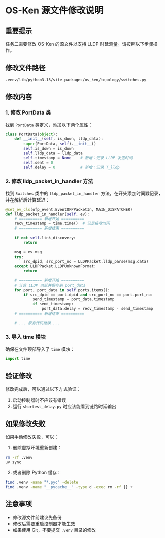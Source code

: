 # OS-Ken 源文件修改说明

## 重要提示

任务二需要修改 OS-Ken 的源文件以支持 LLDP 时延测量。请按照以下步骤操作。

## 修改文件路径

```
.venv/lib/python3.13/site-packages/os_ken/topology/switches.py
```

## 修改内容

### 1. 修改 PortData 类

找到 `PortData` 类定义，添加以下两个属性：

```python
class PortData(object):
    def __init__(self, is_down, lldp_data):
        super(PortData, self).__init__()
        self.is_down = is_down
        self.lldp_data = lldp_data
        self.timestamp = None    # 新增：记录 LLDP 发送时间
        self.sent = 0
        self.delay = 0           # 新增：记录 T_lldp
```

### 2. 修改 lldp_packet_in_handler 方法

找到 `Switches` 类中的 `lldp_packet_in_handler` 方法，在开头添加时间戳记录，并在解析后计算延迟：

```python
@set_ev_cls(ofp_event.EventOFPPacketIn, MAIN_DISPATCHER)
def lldp_packet_in_handler(self, ev):
    # ========== 新增开始 ==========
    recv_timestamp = time.time()  # 记录接收时间
    # ========== 新增结束 ==========
    
    if not self.link_discovery:
        return
    
    msg = ev.msg
    try:
        src_dpid, src_port_no = LLDPPacket.lldp_parse(msg.data)
    except LLDPPacket.LLDPUnknownFormat:
        return
    
    # ========== 新增开始 ==========
    # 计算 LLDP 时延并保存到 port_data
    for port, port_data in self.ports.items():
        if src_dpid == port.dpid and src_port_no == port.port_no:
            send_timestamp = port_data.timestamp
            if send_timestamp:
                port_data.delay = recv_timestamp - send_timestamp
    # ========== 新增结束 ==========
    
    # ... 原有代码继续 ...
```

### 3. 导入 time 模块

确保在文件顶部导入了 `time` 模块：

```python
import time
```

## 验证修改

修改完成后，可以通过以下方式验证：

1. 启动控制器时不应该有错误
2. 运行 `shortest_delay.py` 时应该能看到链路时延输出

## 如果修改失败

如果手动修改失败，可以：

1. 删除虚拟环境重新创建：
```bash
rm -rf .venv
uv sync
```

2. 或者删除 Python 缓存：
```bash
find .venv -name "*.pyc" -delete
find .venv -name "__pycache__" -type d -exec rm -rf {} +
```

## 注意事项

- 修改源文件前建议先备份
- 修改后需要重启控制器才能生效
- 如果使用 Git，不要提交 `.venv` 目录的修改

